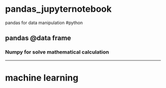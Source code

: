 # pandas_jupyternotebook
pandas for data manipulation   #python 
## pandas @data frame 
### Numpy for solve mathematical calculation
---
# machine learning 
